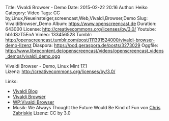 Title: Vivaldi Browser - Demo
Date: 2015-02-22 20:16
Author: Heiko
Category: Video
Tags: CC by,Linux,Neueinsteiger,screencast,Web,Vivaldi,Browser,Demo
Slug: VivaldiBrowser_Demo
Album: https://www.openscreencast.de
Duration: 643000
License: http://creativecommons.org/licenses/by/3.0/
Youtube: hb1dSzT5EnA
Vimeo: 133456528
Tumblr: http://openscreencast.tumblr.com/post/111391524000/vivaldi-browser-demo-lizenz
Diaspora: https://pod.geraspora.de/posts/3273029
Oggfile: http://www.librecontent.de/openscreencast/videos/openscreencast_videos_demos/vivaldi_demo.ogg

Vivaldi Browser - Demo, Linux Mint 17.1  
Lizenz: <http://creativecommons.org/licenses/by/3.0/>

Links:

  * [Vivaldi Blog](https://vivaldi.net/blogs/teamblog/ "Link zu vivaldi.net" )
  * [Vivaldi Browser](https://vivaldi.com/ "Link zu vivaldi.com/" )
  * [WP:Vivaldi Browser](http://en.wikipedia.org/wiki/Vivaldi_%28web_browser%29 "Link zu wikipedia.org" )
  * Musik: We Always Thought the Future Would Be Kind of Fun von [Chris Zabriskie](http://chriszabriskie.com/ "Link zu chriszabriskie.com" ) Lizenz: CC by 3.0

